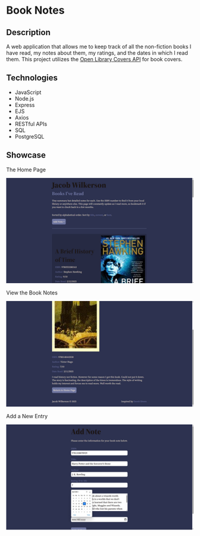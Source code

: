 # Book Notes
## Description
A web application that allows me to keep track of all the non-fiction books I have read, my notes about them, my ratings, and the dates in which I read them. This project utilizes the [Open Library Covers API](https://openlibrary.org/dev/docs/api/covers) for book covers.

## Technologies
- JavaScript
- Node.js
- Express
- EJS
- Axios
- RESTful APIs
- SQL
- PostgreSQL

## Showcase
The Home Page

![The Home Page](images/showcase-1.jpg)

View the Book Notes

![View the Book Notes](images/showcase-2.jpg)

Add a New Entry

![Add a New Entry](images/showcase-3.jpg)